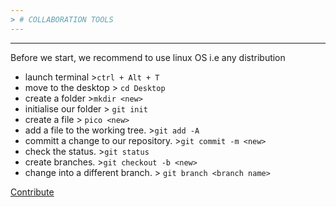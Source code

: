 ```yaml
---
> # COLLABORATION TOOLS 
---
```

---
<p> Before we start, we recommend to use   linux OS       
  i.e any distribution </p>


*  launch terminal >``` ctrl + Alt + T ```
*  move to the desktop > ```cd Desktop ```
*  create a folder >```mkdir <new>```
*  initialise our folder > ```git init```
*  create a file > ```pico <new>```
*  add a file to the working tree. >```git add -A```
*  committ a change to our repository. >```git commit -m <new>```
*  check the status. >```git status```
*  create branches. >```git checkout -b <new>```
*  change into a different branch. > ```git branch <branch name>```




[Contribute](https://kisumu-poly-tech-hub.github.io/collaboration-tools/ "tech-hub.io")
